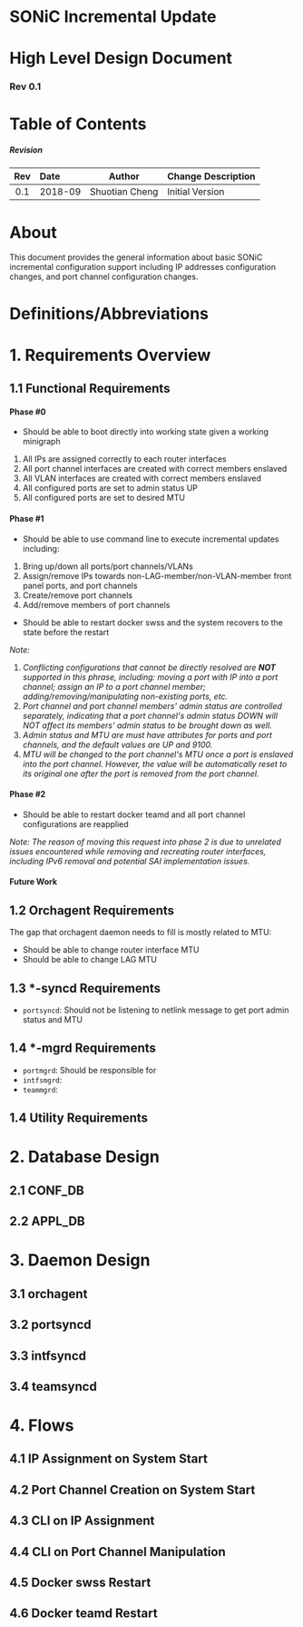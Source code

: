 # SONiC Incremental Update
# High Level Design Document
### Rev 0.1

# Table of Contents

##### Revision
| Rev |  Date   |       Author       | Change Description |
|:---:|:--------|:------------------:|--------------------|
| 0.1 | 2018-09 |   Shuotian Cheng   | Initial Version    |

# About
This document provides the general information about basic SONiC incremental configuration support including IP addresses configuration changes, and port channel configuration changes.

# Definitions/Abbreviations

# 1. Requirements Overview
## 1.1 Functional Requirements
#### Phase #0
- Should be able to boot directly into working state given a working minigraph
1. All IPs are assigned correctly to each router interfaces
2. All port channel interfaces are created with correct members enslaved
3. All VLAN interfaces are created with correct members enslaved
4. All configured ports are set to admin status UP
5. All configured ports are set to desired MTU
#### Phase #1
- Should be able to use command line to execute incremental updates including:
1. Bring up/down all ports/port channels/VLANs
2. Assign/remove IPs towards non-LAG-member/non-VLAN-member front panel ports, and port channels
3. Create/remove port channels
4. Add/remove members of port channels
- Should be able to restart docker swss and the system recovers to the state before the restart

*Note:*
1. *Conflicting configurations that cannot be directly resolved are **NOT** supported in this phrase, including: moving a port with IP into a port channel; assign an IP to a port channel member; adding/removing/manipulating non-existing ports, etc.*
2. *Port channel and port channel members' admin status are controlled separately, indicating that a port channel's admin status DOWN will NOT affect its members' admin status to be brought down as well.*
3. *Admin status and MTU are must have attributes for ports and port channels, and the default values are UP and 9100.*
4. *MTU will be changed to the port channel's MTU once a port is enslaved into the port channel. However, the value will be automatically reset to its original one after the port is removed from the port channel.*
#### Phase #2
- Should be able to restart docker teamd and all port channel configurations are reapplied

*Note:*
*The reason of moving this request into phase 2 is due to unrelated issues encountered while removing and recreating router interfaces, including IPv6 removal and potential SAI implementation issues.*

#### Future Work
## 1.2 Orchagent Requirements
The gap that orchagent daemon needs to fill is mostly related to MTU:
- Should be able to change router interface MTU
- Should be able to change LAG MTU

## 1.3 \*-syncd Requirements
- `portsyncd`: Should not be listening to netlink message to get port admin status and MTU

## 1.4 \*-mgrd Requirements
- `portmgrd`: Should be responsible for 
- `intfsmgrd`:
- `teammgrd`:

## 1.4 Utility Requirements

# 2. Database Design
## 2.1 CONF_DB

## 2.2 APPL_DB

# 3. Daemon Design
## 3.1 orchagent
## 3.2 portsyncd
## 3.3 intfsyncd
## 3.4 teamsyncd

# 4. Flows
## 4.1 IP Assignment on System Start
## 4.2 Port Channel Creation on System Start
## 4.3 CLI on IP Assignment
## 4.4 CLI on Port Channel Manipulation
## 4.5 Docker swss Restart
## 4.6 Docker teamd Restart
